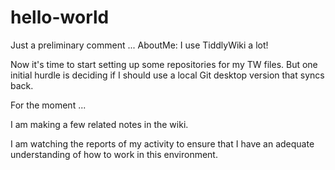 # hello-world
Just a preliminary comment ... AboutMe:  I use TiddlyWiki a lot!

Now it's time to start setting up some repositories for my TW files.
But one initial hurdle is deciding if I should use a local Git desktop version that syncs back.


For the moment ...

I am making a few related notes in the wiki.

I am watching the reports of my activity to ensure that I have an adequate understanding of how to work in this environment.
